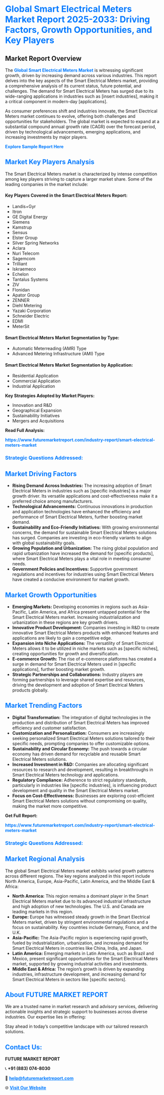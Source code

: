 <h1 style="color: #007BFF;">Global Smart Electrical Meters Market Report 2025-2033: Driving Factors, Growth Opportunities, and Key Players</h1>

<section id="overview">
<h2>Market Report Overview</h2>
<p>The <a href="https://www.futuremarketreport.com/industry-report/smart-electrical-meters-market" style="color: #007BFF; text-decoration: none;"><strong>Global Smart Electrical Meters Market</strong></a> is witnessing significant growth, driven by increasing demand across various industries. This report delves into the key aspects of the Smart Electrical Meters market, providing a comprehensive analysis of its current status, future potential, and challenges. The demand for Smart Electrical Meters has surged due to its wide-ranging applications in industries such as [insert industries], making it a critical component in modern-day [applications].</p>
<p>As consumer preferences shift and industries innovate, the Smart Electrical Meters market continues to evolve, offering both challenges and opportunities for stakeholders. The global market is expected to expand at a substantial compound annual growth rate (CAGR) over the forecast period, driven by technological advancements, emerging applications, and increasing investments by major players.</p>
</section>

<section id="overview">
<p><a href="https://www.futuremarketreport.com/request-sample/reportId=32897" style="color: #007BFF; text-decoration: none;"><strong>Explore Sample Report Here</strong></a></p>
</section>

<section id="key-players">
<h2 style="color: #007BFF;">Market Key Players Analysis</h2>
<p>The Smart Electrical Meters market is characterized by intense competition among key players striving to capture a larger market share. Some of the leading companies in the market include:</p>
<h4>Key Players Covered in the Smart Electrical Meters Report:</h4>
<ul><li>Landis+Gyr</li><li>Itron</li><li>GE Digital Energy</li><li>Siemens</li><li>Kamstrup</li><li>Sensus</li><li>Elster Group</li><li>Silver Spring Networks</li><li>Aclara</li><li>Nuri Telecom</li><li>Sagemcom</li><li>Trilliant</li><li>Iskraemeco</li><li>Echelon</li><li>Tantalus Systems</li><li>ZIV</li><li>Flonidan</li><li>Apator Group</li><li>ZENNER</li><li>Diehl Metering</li><li>Yazaki Corporation</li><li>Schneider Electric</li><li>EDMI</li><li>MeterSit</li></ul>
<h4>Smart Electrical Meters Market Segmentation by Type:</h4>
<ul><li>Automatic Meterreading (AMR) Type</li><li>Advanced Metering Infrastructure (AMI) Type</li></ul>

<h4>Smart Electrical Meters Market Segmentation by Application:</h4>
<ul><li>Residential Application</li><li>Commercial Application</li><li>Industrial Application</li></ul>
<p><strong>Key Strategies Adopted by Market Players:</strong></p>
<ul>
<li>Innovation and R&D</li>
<li>Geographical Expansion</li>
<li>Sustainability Initiatives</li>
<li>Mergers and Acquisitions</li>
</ul>
</section>

<section>
<p><strong>Read Full Analysis: </strong></p><a href="https://www.futuremarketreport.com/industry-report/smart-electrical-meters-market" style="color: #007BFF; text-decoration: none;"><strong>https://www.futuremarketreport.com/industry-report/smart-electrical-meters-market</strong></a>
<h3 style="color: #007BFF;">Strategic Questions Addressed:</h3>
</section>

<section id="driving-factors">
<h2 style="color: #007BFF;">Market Driving Factors</h2>
<ul>
<li><strong>Rising Demand Across Industries:</strong> The increasing adoption of Smart Electrical Meters in industries such as [specific industries] is a major growth driver. Its versatile applications and cost-effectiveness make it a preferred choice among manufacturers.</li>
<li><strong>Technological Advancements:</strong> Continuous innovations in production and application technologies have enhanced the efficiency and performance of Smart Electrical Meters, further boosting market demand.</li>
<li><strong>Sustainability and Eco-Friendly Initiatives:</strong> With growing environmental concerns, the demand for sustainable Smart Electrical Meters solutions has surged. Companies are investing in eco-friendly variants to align with global sustainability goals.</li>
<li><strong>Growing Population and Urbanization:</strong> The rising global population and rapid urbanization have increased the demand for [specific products], where Smart Electrical Meters plays a vital role in meeting consumer needs.</li>
<li><strong>Government Policies and Incentives:</strong> Supportive government regulations and incentives for industries using Smart Electrical Meters have created a conducive environment for market growth.</li>
</ul>
</section>

<section id="growth-opportunities">
<h2 style="color: #007BFF;">Market Growth Opportunities</h2>
<ul>
<li><strong>Emerging Markets:</strong> Developing economies in regions such as Asia-Pacific, Latin America, and Africa present untapped potential for the Smart Electrical Meters market. Increasing industrialization and urbanization in these regions are key growth drivers.</li>
<li><strong>Innovative Product Development:</strong> Companies investing in R&D to create innovative Smart Electrical Meters products with enhanced features and applications are likely to gain a competitive edge.</li>
<li><strong>Expansion into Niche Applications:</strong> The versatility of Smart Electrical Meters allows it to be utilized in niche markets such as [specific niches], creating opportunities for growth and diversification.</li>
<li><strong>E-commerce Growth:</strong> The rise of e-commerce platforms has created a surge in demand for Smart Electrical Meters used in [specific applications], further boosting market growth.</li>
<li><strong>Strategic Partnerships and Collaborations:</strong> Industry players are forming partnerships to leverage shared expertise and resources, driving the development and adoption of Smart Electrical Meters products globally.</li>
</ul>
</section>

<section id="trending-factors">
<h2 style="color: #007BFF;">Market Trending Factors</h2>
<ul>
<li><strong>Digital Transformation:</strong> The integration of digital technologies in the production and distribution of Smart Electrical Meters has improved efficiency and customer satisfaction.</li>
<li><strong>Customization and Personalization:</strong> Consumers are increasingly seeking personalized Smart Electrical Meters solutions tailored to their specific needs, prompting companies to offer customizable options.</li>
<li><strong>Sustainability and Circular Economy:</strong> The push towards a circular economy has driven demand for recyclable and reusable Smart Electrical Meters solutions.</li>
<li><strong>Increased Investment in R&D:</strong> Companies are allocating significant resources to research and development, resulting in breakthroughs in Smart Electrical Meters technology and applications.</li>
<li><strong>Regulatory Compliance:</strong> Adherence to strict regulatory standards, particularly in industries like [specific industries], is influencing product development and quality in the Smart Electrical Meters market.</li>
<li><strong>Focus on Cost-Effectiveness:</strong> Businesses are exploring cost-efficient Smart Electrical Meters solutions without compromising on quality, making the market more competitive.</li>
</ul>
</section>

<section>
<p><strong>Get Full Report: </strong></p><a href="https://www.futuremarketreport.com/industry-report/smart-electrical-meters-market" style="color: #007BFF; text-decoration: none;"><strong>https://www.futuremarketreport.com/industry-report/smart-electrical-meters-market</strong></a>
<h3 style="color: #007BFF;">Strategic Questions Addressed:</h3>
</section>


<section id="regional-analysis">
<h2 style="color: #007BFF;">Market Regional Analysis</h2>
<p>The global Smart Electrical Meters market exhibits varied growth patterns across different regions. The key regions analyzed in this report include North America, Europe, Asia-Pacific, Latin America, and the Middle East & Africa:</p>
<ul>
<li><strong>North America:</strong> This region remains a dominant player in the Smart Electrical Meters market due to its advanced industrial infrastructure and high adoption of new technologies. The U.S. and Canada are leading markets in this region.</li>
<li><strong>Europe:</strong> Europe has witnessed steady growth in the Smart Electrical Meters market, driven by stringent environmental regulations and a focus on sustainability. Key countries include Germany, France, and the U.K.</li>
<li><strong>Asia-Pacific:</strong> The Asia-Pacific region is experiencing rapid growth, fueled by industrialization, urbanization, and increasing demand for Smart Electrical Meters in countries like China, India, and Japan.</li>
<li><strong>Latin America:</strong> Emerging markets in Latin America, such as Brazil and Mexico, present significant opportunities for the Smart Electrical Meters market, supported by growing industrial activities and investments.</li>
<li><strong>Middle East & Africa:</strong> The region’s growth is driven by expanding industries, infrastructure development, and increasing demand for Smart Electrical Meters in sectors like [specific sectors].</li>
</ul>
</section>

<footer>
<h2 style="color: #007BFF;">About FUTURE MARKET REPORT</h2>
<p>We are a trusted name in market research and advisory services, delivering actionable insights and strategic support to businesses across diverse industries. Our expertise lies in offering:</p>

<p>Stay ahead in today’s competitive landscape with our tailored research solutions.</p>

<h2 style="color: #007BFF;">Contact Us:</h2>
<p><strong>FUTURE MARKET REPORT</strong></p>
<p>📞 <strong>+91 (883) 074-8030</strong></p>
<p>📧 <strong><a href="mailto:help@futuremarketreport.com" style="color: #007BFF;">help@futuremarketreport.com</a></strong></p>
<p>🌐 <strong><a href="https://www.futuremarketreport.com/" style="color: #007BFF;">Visit Our Website</a></strong></p>
</footer>
